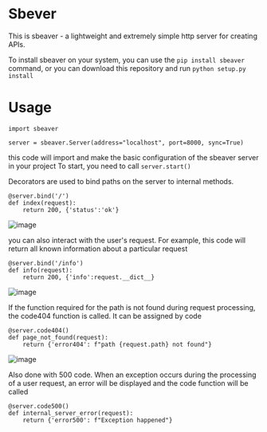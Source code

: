 # Sbever
This is sbeaver - a lightweight and extremely simple http server for creating APIs.

To install sbeaver on your system, you can use the `pip install sbeaver` command, or you can download this repository and run `python setup.py install`

# Usage
```
import sbeaver

server = sbeaver.Server(address="localhost", port=8000, sync=True)
```
this code will import and make the basic configuration of the sbeaver server in your project
To start, you need to call `server.start()`

Decorators are used to bind paths on the server to internal methods.

```
@server.bind('/')
def index(request):
    return 200, {'status':'ok'}
```
![image](https://user-images.githubusercontent.com/77948630/159173475-1ef6f935-b6bd-437c-8f6e-e2a789510fb2.png)

you can also interact with the user's request. For example, this code will return all known information about a particular request
```
@server.bind('/info')
def info(request):
    return 200, {'info':request.__dict__}
```
![image](https://user-images.githubusercontent.com/77948630/159173699-b5348ded-99ab-4bf1-ab14-359c728e0b0d.png)

If the function required for the path is not found during request processing, the code404 function is called. It can be assigned by code
```
@server.code404()
def page_not_found(request):
    return {'error404': f"path {request.path} not found"}
```
![image](https://user-images.githubusercontent.com/77948630/159173717-acbb3011-c612-40c2-8d7e-d2d7ff8be650.png)

Also done with 500 code. When an exception occurs during the processing of a user request, an error will be displayed and the code function will be called

```
@server.code500()
def internal_server_error(request):
    return {'error500': f"Exception happened"}
```
